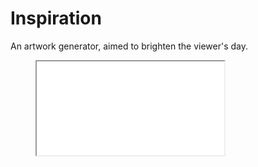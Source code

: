 # Inspiration
An artwork generator, aimed to brighten the viewer's day.

<figure>
<iframe src="index.js"></iframe>
</figure>
